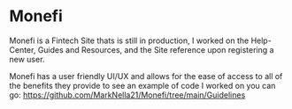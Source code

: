 # Monefi

Monefi is a Fintech Site thats is still in production, I worked on the Help-Center, Guides and Resources, and the Site reference upon registering a new user.


Monefi has a user friendly UI/UX and allows for the ease of access to all of the benefits they provide to see an example of code I worked on you can go:
https://github.com/MarkNella21/Monefi/tree/main/Guidelines
